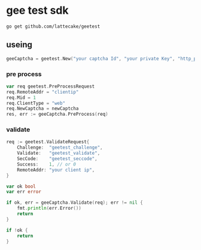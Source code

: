 # gee test sdk

`go get github.com/lattecake/geetest`

## useing

```go
geeCaptcha = geetest.New("your captcha Id", "your private Key", "http_proxy or nil")

```

### pre process

```go
var req geetest.PreProcessRequest
req.RemoteAddr = "clientip"
req.Mid = 1
req.ClientType = "web"
req.NewCaptcha = newCaptcha
res, err := geeCaptcha.PreProcess(req)
```


### validate

```go
req := geetest.ValidateRequest{
	Challenge:  "geetest_challenge",
	Validate:   "geetest_validate",
	SecCode:    "geetest_seccode",
	Success:    1, // or 0
	RemoteAddr: "your client ip",
}

var ok bool
var err error

if ok, err = geeCaptcha.Validate(req); err != nil {
	fmt.println(err.Error())
	return
}

if !ok {
	return
}
```
